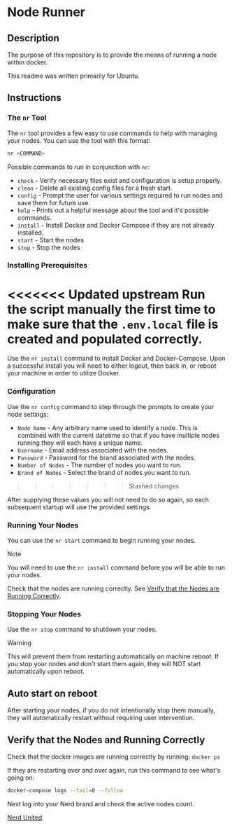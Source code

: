 # Node Runner

## Description

The purpose of this repository is to provide the means of running a node within docker.

This readme was written primarily for Ubuntu.

## Instructions

### The `nr` Tool

The `nr` tool provides a few easy to use commands to help with managing your nodes. You can use the tool with this format:

```bash
nr <COMMAND>
```

Possible commands to run in conjunction with `nr`:
* `check`   - Verify necessary files exist and configuration is setup properly.
* `clean`   - Delete all existing config files for a fresh start.
* `config`  - Prompt the user for various settings required to run nodes and save them for future use.
* `help`    - Prints out a helpful message about the tool and it's possible commands.
* `install` - Install Docker and Docker Compose if they are not already installed.
* `start`   - Start the nodes
* `stop`    - Stop the nodes

### Installing Prerequisites

<<<<<<< Updated upstream
Run the script manually the first time to make sure that the `.env.local` file is created and populated correctly.
=======
Use the `nr install` command to install Docker and Docker-Compose. Upon a successful install you will need to either logout, then back in, or reboot your machine in order to utilize Docker.

### Configuration

Use the `nr config` command to step through the prompts to create your node settings:

* `Node Name`       - Any arbitrary name used to identify a node. This is combined with the current datetime so that if you have multiple nodes running they will each have a unique name.
* `Username`        - Email address associated with the nodes.
* `Password`        - Password for the brand associated with the nodes.
* `Number of Nodes` - The number of nodes you want to run.
* `Brand of Nodes`  - Select the brand of nodes you want to run.
>>>>>>> Stashed changes

After supplying these values you will not need to do so again, so each subsequent startup will use the provided settings.

### Running Your Nodes

You can use the `nr start` command to begin running your nodes.

> [!NOTE]
> You will need to use the `nr install` command before you will be able to run your nodes.

Check that the nodes are running correctly. See [Verify that the Nodes are Running Correctly](#verify-that-the-nodes-are-running-correctly).

### Stopping Your Nodes

Use the `nr stop` command to shutdown your nodes.

> [!WARNING]
> This will prevent them from restarting automatically on machine reboot. If you stop your nodes and don't start them again, they will NOT start automatically upon reboot.

## Auto start on reboot

After starting your nodes, if you do not intentionally stop them manually, they will automatically restart without requiring user intervention.

## Verify that the Nodes and Running Correctly

Check that the docker images are running correctly by running: `docker ps`

If they are restarting over and over again, run this command to see what's going on:

```Bash
docker-compose logs --tail=0 --follow
```

Next log into your Nerd brand and check the active nodes count.

[Nerd United](https://app.nerdunited.com/dashboard/nodes)
